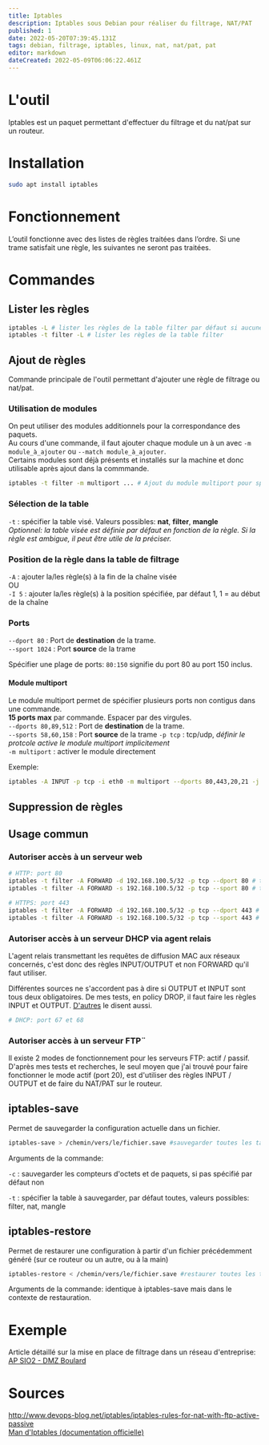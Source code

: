 ```yaml
---
title: Iptables
description: Iptables sous Debian pour réaliser du filtrage, NAT/PAT
published: 1
date: 2022-05-20T07:39:45.131Z
tags: debian, filtrage, iptables, linux, nat, nat/pat, pat
editor: markdown
dateCreated: 2022-05-09T06:06:22.461Z
---
```


# L'outil
Iptables est un paquet permettant d'effectuer du filtrage et du nat/pat sur un routeur.

# Installation
```bash
sudo apt install iptables   
```

# Fonctionnement
L’outil fonctionne avec des listes de règles traitées dans l’ordre. Si une trame satisfait une règle, les suivantes ne seront pas traitées.

# Commandes
## Lister les règles
```bash
iptables -L # lister les règles de la table filter par défaut si aucune table sélectionnée
iptables -t filter -L # lister les règles de la table filter
```
## Ajout de règles
Commande principale de l'outil permettant d'ajouter une règle de filtrage ou nat/pat.

### Utilisation de modules
On peut utiliser des modules additionnels pour la correspondance des paquets.  
Au cours d'une commande, il faut ajouter chaque module un à un avec `-m module_à_ajouter` ou `--match module_à_ajouter`.  
Certains modules sont déjà présents et installés sur la machine et donc utilisable après ajout dans la commmande.
```bash
iptables -t filter -m multiport ... # Ajout du module multiport pour spécifier plusieurs ports qui ne sont pas dans une plage dans une commande
```

### Sélection de la table
`-t` : spécifier la table visé. Valeurs possibles: **nat**, **filter**, **mangle**  
*Optionnel: la table visée est définie par défaut en fonction de la règle. Si la règle est ambigue, il peut être utile de la préciser.*

### Position de la règle dans la table de filtrage  
`-A` : ajouter la/les règle(s) à la fin de la chaîne visée  
OU   
`-I 5` : ajouter la/les règle(s) à la position spécifiée, par défaut 1, 1 = au début de la chaîne

### Ports
`--dport 80` : Port de **destination** de la trame.  
`--sport 1024` : Port **source**  de la trame

Spécifier une plage de ports: `80:150` signifie du port 80 au port 150 inclus.

#### Module multiport
Le module multiport permet de spécifier plusieurs ports non contigus dans une commande.  
**15 ports max** par commande. Espacer par des virgules.  
`--dports 80,89,512` : Port de **destination** de la trame.   
`--sports 58,60,158` : Port **source**  de la trame 
`-p tcp` : tcp/udp, *définir le protcole active le module multiport implicitement*  
`-m multiport` : activer le module directement


Exemple:
```bash
iptables -A INPUT -p tcp -i eth0 -m multiport --dports 80,443,20,21 -j ACCEPT #accepter les ports 80 443 20 et 21
```

## Suppression de règles

## Usage commun
### Autoriser accès à un serveur web
```bash
# HTTP: port 80
iptables -t filter -A FORWARD -d 192.168.100.5/32 -p tcp --dport 80 # tout hôte -> serveur web
iptables -t filter -A FORWARD -s 192.168.100.5/32 -p tcp --sport 80 # tout hôte <- serveur web

# HTTPS: port 443
iptables -t filter -A FORWARD -d 192.168.100.5/32 -p tcp --dport 443 # tout hôte -> serveur web
iptables -t filter -A FORWARD -s 192.168.100.5/32 -p tcp --sport 443 # tout hôte <- serveur web
```

### Autoriser accès à un serveur DHCP via agent relais
L'agent relais transmettant les requêtes de diffusion MAC aux réseaux concernés, c'est donc des règles INPUT/OUTPUT et non FORWARD qu'il faut utiliser.

Différentes sources ne s'accordent pas à dire si OUTPUT et INPUT sont tous deux obligatoires. De mes tests, en policy DROP, il faut faire les règles INPUT et OUTPUT. [D'autres](https://serverfault.com/questions/191390/iptables-and-dhcp-questions#comment-168106) le disent aussi.

```bash
# DHCP: port 67 et 68
```

### Autoriser accès à un serveur FTP¨
Il existe 2 modes de fonctionnement pour les serveurs FTP: actif / passif.
D'après mes tests et recherches, le seul moyen que j'ai trouvé pour faire fonctionner le mode actif (port 20), est d'utiliser des règles INPUT / OUTPUT et de faire du NAT/PAT sur le routeur.

## iptables-save
Permet de sauvegarder la configuration actuelle dans un fichier.
```bash
iptables-save > /chemin/vers/le/fichier.save #sauvegarder toutes les tables
```
Arguments de la commande:

`-c` : sauvegarder  les compteurs d'octets et de paquets, si pas spécifié par défaut non

`-t` : spécifier la table à sauvegarder, par défaut toutes, valeurs possibles: filter, nat, mangle

## iptables-restore
Permet de restaurer une configuration à partir d'un fichier précédemment généré (sur ce routeur ou un autre, ou à la main)
```bash
iptables-restore < /chemin/vers/le/fichier.save #restaurer toutes les tables
```

Arguments de la commande: identique à iptables-save mais dans le contexte de restauration.



# Exemple
Article détaillé sur la mise en place de filtrage dans un réseau d'entreprise: [AP SIO2 - DMZ Boulard](https://clementgentil.fr/ap-sio2-mise-en-place-de-dmz-dans-le-reseau-boulard/)

# Sources
http://www.devops-blog.net/iptables/iptables-rules-for-nat-with-ftp-active-passive  
[Man d'Iptables (documentation officielle)](http://www.delafond.org/traducmanfr/man/man8/iptables.8.html)